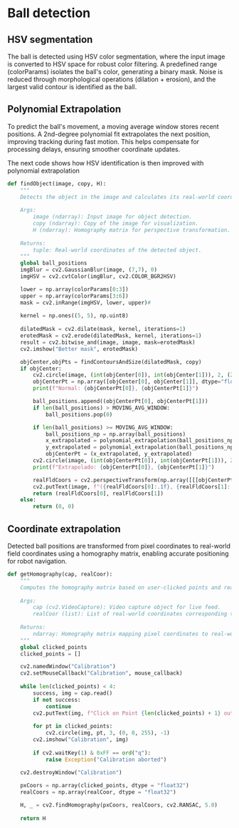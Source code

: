 # Ball detection

## HSV segmentation

The ball is detected using HSV color segmentation, where the input image is converted to HSV space for robust color filtering. A predefined range (colorParams) isolates the ball's color, generating a binary mask. Noise is reduced through morphological operations (dilation + erosion), and the largest valid contour is identified as the ball.

## Polynomial Extrapolation

To predict the ball's movement, a moving average window stores recent positions. A 2nd-degree polynomial fit extrapolates the next position, improving tracking during fast motion. This helps compensate for processing delays, ensuring smoother coordinate updates.
 
The next code shows how HSV identification is then improved with polynomial extrapolation

```python
def findObject(image, copy, H): 
    """
    Detects the object in the image and calculates its real-world coordinates.
    
    Args:
        image (ndarray): Input image for object detection.
        copy (ndarray): Copy of the image for visualization.
        H (ndarray): Homography matrix for perspective transformation.
    
    Returns:
        tuple: Real-world coordinates of the detected object.
    """
    global ball_positions
    imgBlur = cv2.GaussianBlur(image, (7,7), 0)
    imgHSV = cv2.cvtColor(imgBlur, cv2.COLOR_BGR2HSV)                            

    lower = np.array(colorParams[0:3]) 
    upper = np.array(colorParams[3:6])
    mask = cv2.inRange(imgHSV, lower, upper)#
    
    kernel = np.ones((5, 5), np.uint8)
    
    dilatedMask = cv2.dilate(mask, kernel, iterations=1)
    erotedMask = cv2.erode(dilatedMask, kernel, iterations=1)
    result = cv2.bitwise_and(image, image, mask=erotedMask)
    cv2.imshow("Better mask", erotedMask) 

    objCenter,objPts = findContoursAndSize(dilatedMask, copy) 
    if objCenter:
        cv2.circle(image, (int(objCenter[0]), int(objCenter[1])), 2, (255,0,0), 5)
        objCenterPt = np.array([objCenter[0], objCenter[1]], dtype="float32")
        print(f"Normal: {objCenterPt[0]}, {objCenterPt[1]}")

        ball_positions.append((objCenterPt[0], objCenterPt[1]))
        if len(ball_positions) > MOVING_AVG_WINDOW:
            ball_positions.pop(0)

        if len(ball_positions) >= MOVING_AVG_WINDOW:
            ball_positions_np = np.array(ball_positions)
            x_extrapolated = polynomial_extrapolation(ball_positions_np[:, 0])
            y_extrapolated = polynomial_extrapolation(ball_positions_np[:, 1])
            objCenterPt = (x_extrapolated, y_extrapolated)
        cv2.circle(image, (int(objCenterPt[0]), int(objCenterPt[1])), 2, (0, 255, 0), 5) 
        print(f"Extrapolado: {objCenterPt[0]}, {objCenterPt[1]}")

        realFldCoors = cv2.perspectiveTransform(np.array([[[objCenterPt[0], objCenterPt[1]]]], dtype="float32"), H)[0][0]
        cv2.putText(image, f"({realFldCoors[0]:.1f}, {realFldCoors[1]:.1f}) cm", (int(objCenter[0] + 50), int(objCenter[1] + 20)),cv2.FONT_HERSHEY_SCRIPT_SIMPLEX, 0.5, (255, 255, 255), 2)
        return (realFldCoors[0], realFldCoors[1]) 
    else:
        return (0, 0)
```

## Coordinate extrapolation

Detected ball positions are transformed from pixel coordinates to real-world field coordinates using a homography matrix, enabling accurate positioning for robot navigation.

```python
def getHomography(cap, realCoor):
    """
    Computes the homography matrix based on user-clicked points and real-world coordinates.
    
    Args:
        cap (cv2.VideoCapture): Video capture object for live feed.
        realCoor (list): List of real-world coordinates corresponding to the clicked points.
    
    Returns:
        ndarray: Homography matrix mapping pixel coordinates to real-world coordinates.
    """
    global clicked_points
    clicked_points = []

    cv2.namedWindow("Calibration")
    cv2.setMouseCallback("Calibration", mouse_callback)
    
    while len(clicked_points) < 4: 
        success, img = cap.read()
        if not success:
            continue
        cv2.putText(img, f"Click on Point {len(clicked_points) + 1} out of 4", (50, 50), cv2.FONT_HERSHEY_COMPLEX, 1, (255, 255, 255), 2)
        
        for pt in clicked_points:
            cv2.circle(img, pt, 3, (0, 0, 255), -1)
        cv2.imshow("Calibration", img)
        
        if cv2.waitKey(1) & 0xFF == ord("q"):
            raise Exception("Calibration aborted")
    
    cv2.destroyWindow("Calibration")

    pxCoors = np.array(clicked_points, dtype = "float32")
    realCoors = np.array(realCoor, dtype = "float32")

    H, _ = cv2.findHomography(pxCoors, realCoors, cv2.RANSAC, 5.0)
    
    return H
```
